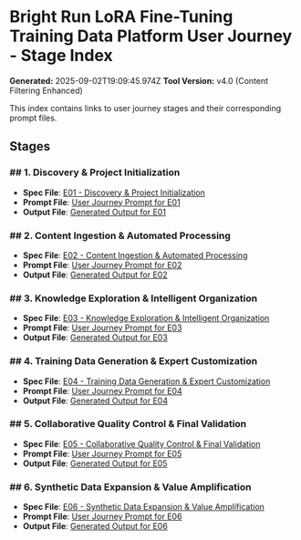 # Bright Run LoRA Fine-Tuning Training Data Platform User Journey - Stage Index

**Generated:** 2025-09-02T19:09:45.974Z
**Tool Version:** v4.0 (Content Filtering Enhanced)

This index contains links to user journey stages and their corresponding prompt files.

## Stages

### ## 1. Discovery & Project Initialization

- **Spec File**: [E01 - Discovery & Project Initialization](./specs/03.5-user-journey-E01.md)
- **Prompt File**: [User Journey Prompt for E01](./prompts/03.5-user-journey-prompt-E01.md)
- **Output File**: [Generated Output for E01](./03.5-user-journey-E01-output.md)

### ## 2. Content Ingestion & Automated Processing

- **Spec File**: [E02 - Content Ingestion & Automated Processing](./specs/03.5-user-journey-E02.md)
- **Prompt File**: [User Journey Prompt for E02](./prompts/03.5-user-journey-prompt-E02.md)
- **Output File**: [Generated Output for E02](./03.5-user-journey-E02-output.md)

### ## 3. Knowledge Exploration & Intelligent Organization

- **Spec File**: [E03 - Knowledge Exploration & Intelligent Organization](./specs/03.5-user-journey-E03.md)
- **Prompt File**: [User Journey Prompt for E03](./prompts/03.5-user-journey-prompt-E03.md)
- **Output File**: [Generated Output for E03](./03.5-user-journey-E03-output.md)

### ## 4. Training Data Generation & Expert Customization

- **Spec File**: [E04 - Training Data Generation & Expert Customization](./specs/03.5-user-journey-E04.md)
- **Prompt File**: [User Journey Prompt for E04](./prompts/03.5-user-journey-prompt-E04.md)
- **Output File**: [Generated Output for E04](./03.5-user-journey-E04-output.md)

### ## 5. Collaborative Quality Control & Final Validation

- **Spec File**: [E05 - Collaborative Quality Control & Final Validation](./specs/03.5-user-journey-E05.md)
- **Prompt File**: [User Journey Prompt for E05](./prompts/03.5-user-journey-prompt-E05.md)
- **Output File**: [Generated Output for E05](./03.5-user-journey-E05-output.md)

### ## 6. Synthetic Data Expansion & Value Amplification

- **Spec File**: [E06 - Synthetic Data Expansion & Value Amplification](./specs/03.5-user-journey-E06.md)
- **Prompt File**: [User Journey Prompt for E06](./prompts/03.5-user-journey-prompt-E06.md)
- **Output File**: [Generated Output for E06](./03.5-user-journey-E06-output.md)

